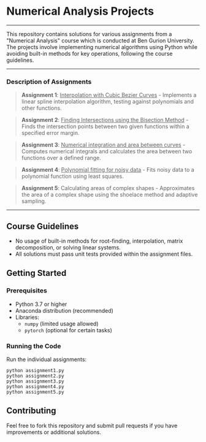 
# Numerical Analysis Projects
---

This repository contains solutions for various assignments from a "Numerical Analysis" course which is conducted at Ben Gurion University. The projects involve implementing numerical algorithms using Python while avoiding built-in methods for key operations, following the course guidelines.

---
### Description of Assignments
> **Assignment 1**: <u>Interpolation with Cubic Bezier Curves</u> - Implements a linear spline interpolation algorithm, testing against polynomials and other functions.

> **Assignment 2**: <u>Finding Intersections using the Bisection Method</u> - Finds the intersection points between two given functions within a specified error margin.

> **Assignment 3**: <u>Numerical integration and area between curves</u> - Computes numerical integrals and calculates the area between two functions over a defined range.

> **Assignment 4**: <u>Polynomial fitting for noisy data</u> - Fits noisy data to a polynomial function using least squares.

> **Assignment 5**: Calculating areas of complex shapes - Approximates the area of a complex shape using the shoelace method and adaptive sampling.

---
## Course Guidelines
- No usage of built-in methods for root-finding, interpolation, matrix decomposition, or solving linear systems.
- All solutions must pass unit tests provided within the assignment files.


## Getting Started

### Prerequisites
- Python 3.7 or higher  
- Anaconda distribution (recommended)  
- Libraries: 
  - `numpy` (limited usage allowed)
  - `pytorch` (optional for certain tasks)

### Running the Code
 Run the individual assignments:
   ```
   python assignment1.py
   python assignment2.py
   python assignment3.py
   python assignment4.py
   python assignment5.py
   ```

## Contributing
Feel free to fork this repository and submit pull requests if you have improvements or additional solutions.
